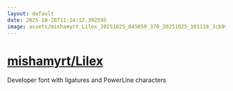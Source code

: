 ```yaml
---
layout: default
date: 2025-10-26T11:24:12.392595
image: assets/mishamyrt_Lilex_20251025_045659_370_20251025_101118_3cb991--20251025T121136722--cropped.png
---
```


# [mishamyrt/Lilex](https://github.com/mishamyrt/Lilex/)

Developer font with ligatures and PowerLine characters
